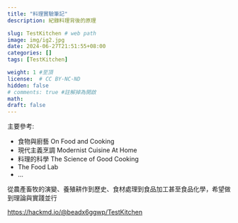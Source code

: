```yaml
---
title: "料理實驗筆記"
description: 紀錄料理背後的原理

slug: TestKitchen # web path
image: img/ig2.jpg
date: 2024-06-27T21:51:55+08:00
categories: []
tags: [TestKitchen]

weight: 1 #至頂
license:  # CC BY-NC-ND
hidden: false
# comments: true #註解掉為開啟
math: 
draft: false
---
```


主要參考:
- 食物與廚藝 On Food and Cooking
- 現代主義烹調 Modernist Cuisine At Home
- 料理的科學 The Science of Good Cooking
- The Food Lab
- ...

從農產畜牧的演變、養殖耕作到歷史、食材處理到食品加工甚至食品化學，希望做到理論與實踐並行

https://hackmd.io/@beadx6ggwp/TestKitchen